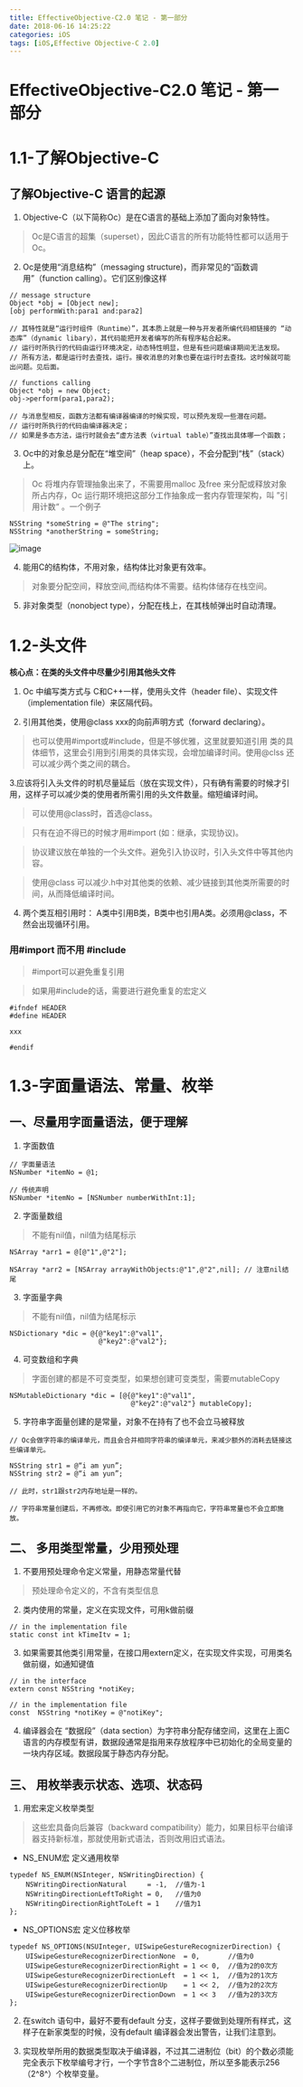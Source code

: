 ```yaml
---
title: EffectiveObjective-C2.0 笔记 - 第一部分
date: 2018-06-16 14:25:22
categories: iOS
tags: [iOS,Effective Objective-C 2.0]
---
```


# EffectiveObjective-C2.0 笔记 - 第一部分

# 1.1-了解Objective-C

## 了解Objective-C 语言的起源

1. Objective-C（以下简称Oc）是在C语言的基础上添加了面向对象特性。

> Oc是C语言的超集（superset），因此C语言的所有功能特性都可以适用于Oc。

2. Oc是使用“消息结构”（messaging structure)，而非常见的“函数调用”（function calling）。它们区别像这样

```
// message structure 
Object *obj = [Object new];
[obj performWith:para1 and:para2]

// 其特性就是“运行时组件（Runtime）”，其本质上就是一种与开发者所编代码相链接的 “动态库”（dynamic libary），其代码能把开发者编写的所有程序粘合起来。
// 运行时所执行的代码由运行环境决定，动态特性明显，但是有些问题编译期间无法发现。
// 所有方法，都是运行时去查找，运行。接收消息的对象也要在运行时去查找。这时候就可能出问题。见后面。

// functions calling
Object *obj = new Object;
obj->perform(para1,para2);

// 与消息型相反，函数方法都有编译器编译的时候实现，可以预先发现一些潜在问题。
// 运行时所执行的代码由编译器决定；
// 如果是多态方法，运行时就会去“虚方法表（virtual table）”查找出具体哪一个函数；

```

3. Oc中的对象总是分配在“堆空间”（heap space），不会分配到“栈”（stack）上。

> Oc 将堆内存管理抽象出来了，不需要用malloc 及free 来分配或释放对象所占内存，Oc
运行期环境把这部分工作抽象成一套内存管理架构，叫 ”引用计数“ 。一个例子

```
NSString *someString = @"The string";
NSString *anotherString = someString;

```
![image](http://ot8psglzx.bkt.clouddn.com/QQ%E6%88%AA%E5%9B%BE20180914225911.png)

4. 能用C的结构体，不用对象，结构体比对象更有效率。

> 对象要分配空间，释放空间,而结构体不需要。结构体储存在栈空间。

5. 非对象类型（nonobject type），分配在栈上，在其栈帧弹出时自动清理。



# 1.2-头文件

**核心点：在类的头文件中尽量少引用其他头文件**

1. Oc 中编写类方式与 C和C++一样，使用头文件（header file）、实现文件（implementation file）来区隔代码。

2. 引用其他类，使用@class xxx的向前声明方式（forward declaring）。

> 也可以使用#import或#include，但是不够优雅，这里就要知道引用 类的具体细节，这里会引用到引用类的具体实现，会增加编译时间。使用@clss 还可以减少两个类之间的耦合。

3.应该将引入头文件的时机尽量延后（放在实现文件），只有确有需要的时候才引用，这样子可以减少类的使用者所需引用的头文件数量。缩短编译时间。

> 可以使用@class时，首选@class。

> 只有在迫不得已的时候才用#import (如：继承，实现协议)。

> 协议建议放在单独的一个头文件。避免引入协议时，引入头文件中等其他内容。

>  使用@class 可以减少.h中对其他类的依赖、减少链接到其他类所需要的时间，从而降低编译时间。

4. 两个类互相引用时： A类中引用B类，B类中也引用A类。必须用@class，不然会出现循环引用。

### 用#import 而不用 #include

> #import可以避免重复引用

> 如果用#include的话，需要进行避免重复的宏定义

```
#ifndef HEADER
#define HEADER

xxx

#endif
```


# 1.3-字面量语法、常量、枚举

## 一、尽量用字面量语法，便于理解

1. 字面数值

```
// 字面量语法
NSNumber *itemNo = @1;

// 传统声明
NSNumber *itemNo = [NSNumber numberWithInt:1];
```

2. 字面量数组

> 不能有nil值，nil值为结尾标示

```
NSArray *arr1 = @[@"1",@"2"];

NSArray *arr2 = [NSArray arrayWithObjects:@"1",@"2",nil]; // 注意nil结尾
```

3. 字面量字典

> 不能有nil值，nil值为结尾标示

```
NSDictionary *dic = @{@"key1":@"val1",
                      @"key2":@"val2"};
```

4. 可变数组和字典

> 字面创建的都是不可变类型，如果想创建可变类型，需要mutableCopy

```
NSMutableDictionary *dic = [@{@"key1":@"val1",
                              @"key2":@"val2"} mutableCopy];
```

5. 字符串字面量创建的是常量，对象不在持有了也不会立马被释放

```
// Oc会做字符串的编译单元，而且会合并相同字符串的编译单元，来减少额外的消耗去链接这些编译单元。

NSString str1 = @“i am yun”;
NSString str2 = @“i am yun”;

// 此时，str1跟str2内存地址是一样的。

// 字符串常量创建后，不再修改。即使引用它的对象不再指向它，字符串常量也不会立即施放。

```

## 二、 多用类型常量，少用预处理

1. 不要用预处理命令定义常量，用静态常量代替

> 预处理命令定义的，不含有类型信息

2. 类内使用的常量，定义在实现文件，可用k做前缀

```
// in the implementation file
static const int kTimeItv = 1;
```

3. 如果需要其他类引用常量，在接口用extern定义，在实现文件实现，可用类名做前缀，如通知键值

```
// in the interface
extern const NSString *notiKey;

// in the implementation file
const  NSString *notiKey = @"notiKey";
```

4. 编译器会在 “数据段”（data section）为字符串分配存储空间，这里在上面C 语言的内存模型有讲，数据段通常是指用来存放程序中已初始化的全局变量的一块内存区域。数据段属于静态内存分配。

## 三、 用枚举表示状态、选项、状态码

1. 用宏来定义枚举类型

> 这些宏具备向后兼容（backward compatibility）能力，如果目标平台编译器支持新标准，那就使用新式语法，否则改用旧式语法。

- NS_ENUM宏 定义通用枚举

```
typedef NS_ENUM(NSInteger, NSWritingDirection) {
    NSWritingDirectionNatural     = -1,  //值为-1    
    NSWritingDirectionLeftToRight = 0,   //值为0
    NSWritingDirectionRightToLeft = 1    //值为1       
};

```

- NS_OPTIONS宏 定义位移枚举

```
typedef NS_OPTIONS(NSUInteger, UISwipeGestureRecognizerDirection) {
    UISwipeGestureRecognizerDirectionNone  = 0,       //值为0
    UISwipeGestureRecognizerDirectionRight = 1 << 0,  //值为2的0次方
    UISwipeGestureRecognizerDirectionLeft  = 1 << 1,  //值为2的1次方
    UISwipeGestureRecognizerDirectionUp    = 1 << 2,  //值为2的2次方
    UISwipeGestureRecognizerDirectionDown  = 1 << 3   //值为2的3次方
};
```

2. 在switch 语句中，最好不要有default 分支，这样子要做到处理所有样式，这样子在新家类型的时候，没有default 编译器会发出警告，让我们注意到。

3. 实现枚举所用的数据类型取决于编译器，不过其二进制位（bit）的个数必须能完全表示下枚举编号才行，一个字节含8个二进制位，所以至多能表示256（2^8^）个枚举变量。






































































